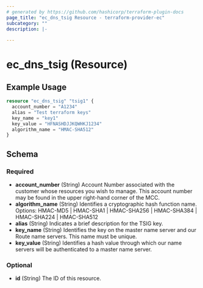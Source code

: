 ```yaml
---
# generated by https://github.com/hashicorp/terraform-plugin-docs
page_title: "ec_dns_tsig Resource - terraform-provider-ec"
subcategory: ""
description: |-
  
---
```


# ec_dns_tsig (Resource)



## Example Usage

```terraform
resource "ec_dns_tsig" "tsig1" {
  account_number = "A1234"
  alias = "Test terraform keys"
  key_name = "key1"
  key_value = "HFNASHDJJKQWHKJ1234"
  algorithm_name = "HMAC-SHA512"
}
```

<!-- schema generated by tfplugindocs -->
## Schema

### Required

- **account_number** (String) Account Number associated with the customer whose 
				resources you wish to manage. This account number may be found 
				in the upper right-hand corner of the MCC.
- **algorithm_name** (String) Identifies a cryptographic hash function name. 
				Options: HMAC-MD5 | HMAC-SHA1 | HMAC-SHA256 | HMAC-SHA384 | 
				HMAC-SHA224 | HMAC-SHA512
- **alias** (String) Indicates a brief description for the TSIG key.
- **key_name** (String) Identifies the key on the master name server and 
				our Route name servers. This name must be unique.
- **key_value** (String) Identifies a hash value through which our name 
				servers will be authenticated to a master name server.

### Optional

- **id** (String) The ID of this resource.


